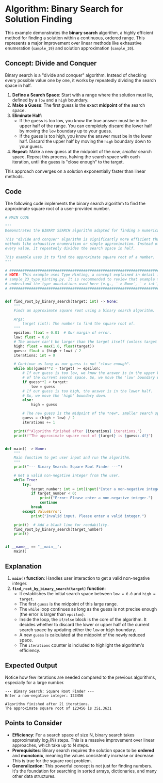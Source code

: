# Algorithm: Binary Search for Solution Finding

This example demonstrates the **binary search** algorithm, a highly efficient method for finding a solution within a continuous, ordered range. This represents a major improvement over linear methods like exhaustive enumeration (`sample_19`) and solution approximation (`sample_20`).

## Concept: Divide and Conquer

Binary search is a "divide and conquer" algorithm. Instead of checking every possible value one by one, it works by repeatedly dividing the search space in half.

1.  **Define a Search Space**: Start with a range where the solution must lie, defined by a `low` and a `high` boundary.
2.  **Make a Guess**: The first guess is the exact **midpoint** of the search space.
3.  **Eliminate Half**:
    -   If the guess is too low, you know the true answer must be in the upper half of the range. You can completely discard the lower half by moving the `low` boundary up to your guess.
    -   If the guess is too high, you know the answer must be in the lower half. Discard the upper half by moving the `high` boundary down to your guess.
4.  **Repeat**: Make a new guess at the midpoint of the _new, smaller_ search space. Repeat this process, halving the search space with each iteration, until the guess is "close enough" to the target.

This approach converges on a solution exponentially faster than linear methods.

## Code

The following code implements the binary search algorithm to find the approximate square root of a user-provided number.

```python
# MAIN CODE

"""
Demonstrates the BINARY SEARCH algorithm adapted for finding a numerical solution.

This "divide and conquer" algorithm is significantly more efficient than linear
methods like exhaustive enumeration or simple approximation. Instead of checking
every value, it repeatedly divides the search space in half.

This example uses it to find the approximate square root of a number.
"""

# ############################################################################ #
# NOTE: This example uses Type Hinting, a concept explained in detail in      #
# sample_23_type_hinting.py. It is recommended to review that example to fully #
# understand the type annotations used here (e.g., `-> None`, `-> int`).       #
# ############################################################################ #


def find_root_by_binary_search(target: int) -> None:
    """
    Finds an approximate square root using a binary search algorithm.

    Args:
        target (int): The number to find the square root of.
    """
    epsilon: float = 0.01  # Our margin of error.
    low: float = 0.0
    # The answer can't be larger than the target itself (unless target is < 1).
    high: float = max(1.0, float(target))
    guess: float = (high + low) / 2
    iterations: int = 0

    # Continue as long as our guess is not "close enough".
    while abs(guess**2 - target) >= epsilon:
        # If our guess is too low, we know the answer is in the upper half
        # of the current search space. So, we move the 'low' boundary up.
        if guess**2 < target:
            low = guess
        # If our guess is too high, the answer is in the lower half.
        # So, we move the 'high' boundary down.
        else:
            high = guess

        # The new guess is the midpoint of the *new*, smaller search space.
        guess = (high + low) / 2
        iterations += 1

    print(f"Algorithm finished after {iterations} iterations.")
    print(f"The approximate square root of {target} is {guess:.4f}")


def main() -> None:
    """
    Main function to get user input and run the algorithm.
    """
    print("--- Binary Search: Square Root Finder ---")

    # Get a valid non-negative integer from the user.
    while True:
        try:
            target_number: int = int(input("Enter a non-negative integer: "))
            if target_number < 0:
                print("Error: Please enter a non-negative integer.")
                continue
            break
        except ValueError:
            print("Invalid input. Please enter a valid integer.")

    print()  # Add a blank line for readability.
    find_root_by_binary_search(target_number)
    print()


if __name__ == "__main__":
    main()
```

## Explanation

1.  **`main()` function**: Handles user interaction to get a valid non-negative integer.
2.  **`find_root_by_binary_search(target)` function**:
    -   It establishes the initial search space between `low = 0.0` and `high = target`.
    -   The first `guess` is the midpoint of this large range.
    -   The `while` loop continues as long as the guess is not precise enough (the error is larger than `epsilon`).
    -   Inside the loop, the `if/else` block is the core of the algorithm. It decides whether to discard the lower or upper half of the current search space by updating either the `low` or `high` boundary.
    -   A new `guess` is calculated at the midpoint of the newly reduced space.
    -   The `iterations` counter is included to highlight the algorithm's efficiency.

## Expected Output

Notice how few iterations are needed compared to the previous algorithms, especially for a large number.

```
--- Binary Search: Square Root Finder ---
Enter a non-negative integer: 123456

Algorithm finished after 21 iterations.
The approximate square root of 123456 is 351.3631

```

## Points to Consider

-   **Efficiency**: For a search space of size N, binary search takes approximately log₂(N) steps. This is a massive improvement over linear approaches, which take up to N steps.
-   **Prerequisites**: Binary search requires the solution space to be **ordered** and **monotonic**, meaning the values consistently increase or decrease. This is true for the square root problem.
-   **Generalization**: This powerful concept is not just for finding numbers. It's the foundation for searching in sorted arrays, dictionaries, and many other data structures.
